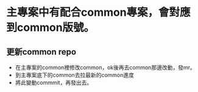 # 主專案中有配合common專案，會對應到common版號。

## 更新common repo
- 在主專案的common裡修改common，ok後再去common那邊改動，發mr。
- 到主專案底下的common去拉最新的common進度
- 將此變動commmit，再發出去。
